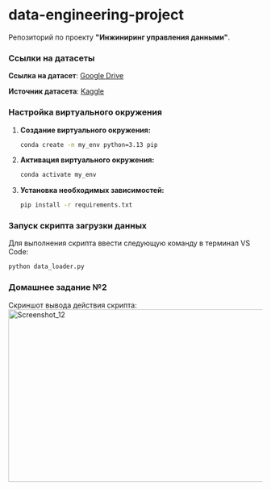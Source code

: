 # data-engineering-project

Репозиторий по проекту **"Инжиниринг управления данными"**.  

### Ссылки на датасеты

**Ссылка на датасет**: [Google Drive](https://drive.google.com/file/d/1cPNGCNeE7R4A7WFWKFfONGubvaMH-Cck/view?usp=sharing)  

**Источник датасета**: [Kaggle](https://www.kaggle.com/datasets/bbhatt001/human-microbiome-project?resource=download)

### Настройка виртуального окружения

1. **Создание виртуального окружения:**
   ```bash
   conda create -n my_env python=3.13 pip
   ```

2. **Активация виртуального окружения:**
  
   ```bash
   conda activate my_env
   ```

3. **Установка необходимых зависимостей:**
   ```bash
   pip install -r requirements.txt
   ```

### Запуск скрипта загрузки данных

Для выполнения скрипта ввести следующую команду в терминал VS Code:

```bash
python data_loader.py
```

### Домашнее задание №2

Скриншот вывода действия скрипта:
<img width="820" height="342" alt="Screenshot_12" src="https://github.com/user-attachments/assets/cbdae811-74a9-4808-9ade-eb8bbd82faa9" />
